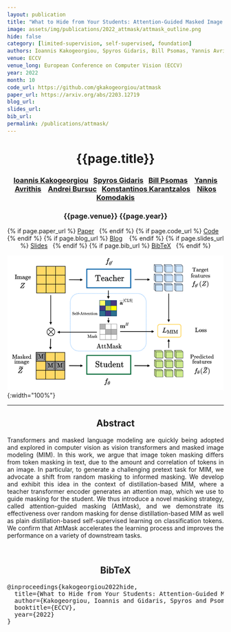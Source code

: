 ```yaml
---
layout: publication
title: "What to Hide from Your Students: Attention-Guided Masked Image Modeling" 
image: assets/img/publications/2022_attmask/attmask_outline.png
hide: false
category: [limited-supervision, self-supervised, foundation]
authors: Ioannis Kakogeorgiou, Spyros Gidaris, Bill Psomas, Yannis Avrithis, Andrei Bursuc, Konstantinos Karantzalos, and Nikos Komodakis
venue: ECCV
venue_long: European Conference on Computer Vision (ECCV)
year: 2022
month: 10
code_url: https://github.com/gkakogeorgiou/attmask
paper_url: https://arxiv.org/abs/2203.12719
blog_url: 
slides_url: 
bib_url: 
permalink: /publications/attmask/
---
```


<h1 align="center"> {{page.title}} </h1>
<!-- Simple call of authors -->
<!-- <h3 align="center"> {{page.authors}} </h3> -->
<!-- Alternatively you can add links to author pages -->
<h3 align="center"> <a href="https://scholar.google.com/citations?user=B_dKcz4AAAAJ">Ioannis Kakogeorgiou</a>&nbsp;&nbsp; <a href="https://scholar.google.com/citations?user=7atfg7EAAAAJ&hl=en">Spyros Gidaris</a>&nbsp;&nbsp;  <a href="http://users.ntua.gr/psomasbill/">Bill Psomas</a> &nbsp;&nbsp;  <a href="https://avrithis.net/">Yannis Avrithis</a> &nbsp;&nbsp; <a href="https://abursuc.github.io/">Andrei Bursuc</a>&nbsp;&nbsp;  <a href="http://users.ntua.gr/karank/">Konstantinos Karantzalos</a> &nbsp;&nbsp;  <a href="https://www.csd.uoc.gr/~komod/">Nikos Komodakis</a></h3>


<h3 align="center"> {{page.venue}} {{page.year}} </h3>

<div align="center">
  <p>
    {% if page.paper_url %}
    <a href="{{ page.paper_url }}"><i class="far fa-file-pdf"></i> Paper</a>&nbsp;&nbsp;
    {% endif %}
    {% if page.code_url %}
    <a href="{{ page.code_url }}"><i class="fab fa-github"></i> Code</a> &nbsp;&nbsp;
    {% endif %}
    {% if page.blog_url %}
    <a href="{{ page.blog_url }}"><i class="fab fa-blogger"></i> Blog</a> &nbsp;&nbsp;
    {% endif %}
    {% if page.slides_url %}
    <a href="{{ page.slides_url }}"><i class="far fa-file-pdf"></i> Slides</a>&nbsp;&nbsp;
    {% endif %}
    {% if page.bib_url %}
    <a href="{{ page.bib_url}}"><i class="far fa-file-alt"></i> BibTeX</a>&nbsp;&nbsp;
    {% endif %}
  </p>
</div>


![](../../assets/img/publications/2022_attmask/attmask_outline.png){:width="100%"}

<hr>

<h2  align="center"> Abstract</h2>

<p align="justify">Transformers and masked language modeling are quickly being adopted and explored in computer vision as vision transformers and masked image modeling (MIM). In this work, we argue that image token masking differs from token masking in text, due to the amount and correlation of tokens in an image. In particular, to generate a challenging pretext task for MIM, we advocate a shift from random masking to informed masking. We develop and exhibit this idea in the context of distillation-based MIM, where a teacher transformer encoder generates an attention map, which we use to guide masking for the student. We thus introduce a novel masking strategy, called attention-guided masking (AttMask), and we demonstrate its effectiveness over random masking for dense distillation-based MIM as well as plain distillation-based self-supervised learning on classification tokens. We confirm that AttMask accelerates the learning process and improves the performance on a variety of downstream tasks.</p>

<br>

<h2  align="center">BibTeX</h2>
<left>
  <pre class="bibtex-box">
@inproceedings{kakogeorgiou2022hide,
  title={What to Hide from Your Students: Attention-Guided Masked Image Modeling},
  author={Kakogeorgiou, Ioannis and Gidaris, Spyros and Psomas, Bill and Avrithis, Yannis and Bursuc, Andrei and Karantzalos, Konstantinos and Komodakis, Nikos},
  booktitle={ECCV},
  year={2022}
}</pre>
</left>

<br>
